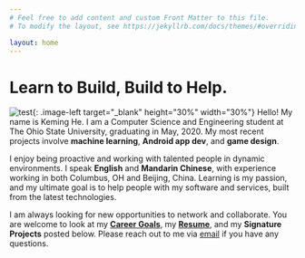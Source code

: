 ```yaml
---
# Feel free to add content and custom Front Matter to this file.
# To modify the layout, see https://jekyllrb.com/docs/themes/#overriding-theme-defaults

layout: home
---
```


<style type="text/css">
.image-right {
  display: block;
  margin-left: auto;
  margin-right: auto;
  float: right;
}

.image-left {
  display: block;
  margin-left: auto;
  margin-right: auto;
  float: left;
}
</style>

# Learn to Build, Build to Help.

![test](./assets/images/headshot2.png){: .image-left target="_blank" height="30%" width="30%"} Hello! My name is Keming He. I am a Computer Science and Engineering student at The Ohio State University, graduating in May, 2020. My most recent projects involve **machine learning**, **Android app dev**, and **game design**. 

I enjoy being proactive and working with talented people in dynamic environments. I speak **English** and **Mandarin Chinese**, with experience working in both Columbus, OH and Beijing, China. Learning is my passion, and my ultimate goal is to help people with my software and services, built from the latest technologies.

I am always looking for new opportunities to network and collaborate. You are welcome to look at my **[Career Goals](./CareerGoals/)**, my **[Resume](./Resume/)**, and my **Signature Projects** posted below. Please reach out to me via [email](he.1537@osu.edu) if you have any questions.

